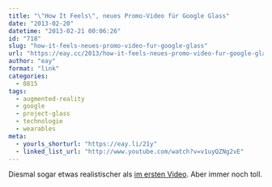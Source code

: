 ```yaml
---
title: "\"How It Feels\", neues Promo-Video für Google Glass"
date: "2013-02-20"
datetime: "2013-02-21 00:06:26"
id: "718"
slug: "how-it-feels-neues-promo-video-fur-google-glass"
url: "https://eay.cc/2013/how-it-feels-neues-promo-video-fur-google-glass/"
author: "eay"
format: "link"
categories:
  - 0815
tags:
  - augmented-reality
  - google
  - project-glass
  - technologie
  - wearables
meta:
  - yourls_shorturl: "https://eay.li/21y"
  - linked_list_url: "http://www.youtube.com/watch?v=v1uyQZNg2vE"
---
```


Diesmal sogar etwas realistischer als [im ersten Video](http://youtu.be/9c6W4CCU9M4). Aber immer noch toll.
